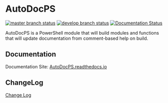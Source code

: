 # AutoDocPS
[![master branch status](https://ci.appveyor.com/api/projects/status/github/corey-keller/autodocps?svg=true&branch=master&passingText=master%20-%20PASS&pendingText=master%20-%20PEND&failingText=master%20-%20FAIL)](https://ci.appveyor.com/project/CoreyKeller/autodocps/branch/master) [![develop branch status](https://ci.appveyor.com/api/projects/status/github/corey-keller/autodocps?svg=true&branch=develop&passingText=develop%20-%20PASS&pendingText=develop%20-%20PEND&failingText=develop%20-%20FAIL)](https://ci.appveyor.com/project/CoreyKeller/autodocps/branch/develop) [![Documentation Status](https://readthedocs.org/projects/autodocps/badge/?version=latest)](https://autodocps.readthedocs.io/en/latest/?badge=latest)

AutoDocPS is a PowerShell module that will build modules and functions that will update documentation from comment-based help on build.

## Documentation

Documentation Site: [AutoDocPS.readthedocs.io](https://AutoDocPS.readthedocs.io/)

## ChangeLog

[Change Log](https://github.com/Corey-Keller/AutoDocPS/blob/master/docs/ChangeLog.md)
